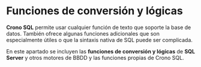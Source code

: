 ﻿
# Funciones de conversión y lógicas

**Crono SQL** permite usar cualquier función de texto que soporte la base de datos. También ofrece algunas funciones adicionales que son especialmente útiles o que la sintaxis nativa de SQL puede ser complicada.


En este apartado se incluyen las **funciones de conversión y lógicas** de **SQL Server** y otros motores de BBDD y las funciones propias de Crono SQL.


<section-index />

